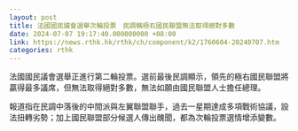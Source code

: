 ```yaml
---
layout: post
title: 法國國民議會選舉次輪投票　民調稱極右國民聯盟無法取得絕對多數
date: 2024-07-07 19:17:40.000000000 +08:00
link: https://news.rthk.hk/rthk/ch/component/k2/1760604-20240707.htm
categories: rthk
---
```


法國國民議會選舉正進行第二輪投票。選前最後民調顯示，領先的極右國民聯盟將贏得最多議席，但無法取得絕對多數，無法如願由國民聯盟人士擔任總理。

報道指在民調中落後的中間派與左翼聯盟聯手，過去一星期達成多項戰術協議，設法扭轉劣勢；加上國民聯盟部分候選人傳出醜聞，都為次輪投票選情增添變數。

